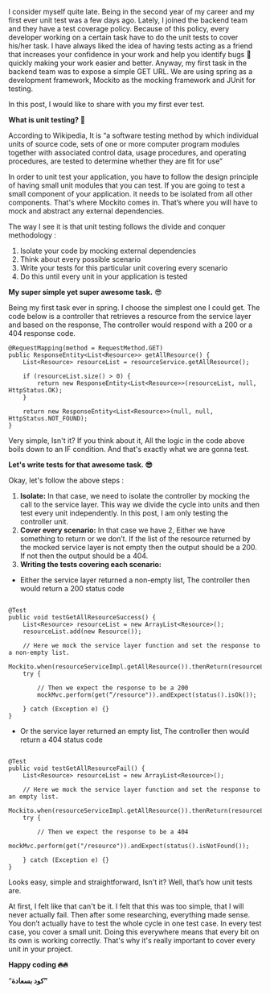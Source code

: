 I consider myself quite late. Being in the second year of my career and my first ever unit test was a few days ago. Lately, I joined the backend team and they have a test coverage policy. Because of this policy, every developer working on a certain task have to do the unit tests to cover his/her task. I have always liked the idea of having tests acting as a friend that increases your confidence in your work and help you identify bugs 🐞 quickly making your work easier and better. Anyway, my first task in the backend team was to expose a simple GET URL. We are using spring as a development framework, Mockito as the mocking framework and JUnit for testing.

In this post, I would like to share with you my first ever test.

**What is unit testing? 🤔**

According to Wikipedia, It is “a software testing method by which individual units of source code, sets of one or more computer program modules together with associated control data, usage procedures, and operating procedures, are tested to determine whether they are fit for use”

In order to unit test your application, you have to follow the design principle of having small unit modules that you can test. If you are going to test a small component of your application. it needs to be isolated from all other components. That's where Mockito comes in. That’s where you will have to mock and abstract any external dependencies.

The way I see it is that unit testing follows the divide and conquer methodology :

1. Isolate your code by mocking external dependencies
2. Think about every possible scenario
3. Write your tests for this particular unit covering every scenario
4. Do this until every unit in your application is tested

**My super simple yet super awesome task.** 😎

Being my first task ever in spring. I choose the simplest one I could get. The code below is a controller that retrieves a resource from the service layer and based on the response, The controller would respond with a 200 or a 404 response code.

```
@RequestMapping(method = RequestMethod.GET)
public ResponseEntity<List<Resource>> getAllResource() {
    List<Resource> resourceList = resourceService.getAllResource();

    if (resourceList.size() > 0) {
        return new ResponseEntity<List<Resource>>(resourceList, null, HttpStatus.OK);
    }

    return new ResponseEntity<List<Resource>>(null, null, HttpStatus.NOT_FOUND);
}
```

Very simple, Isn't it? If you think about it, All the logic in the code above boils down to an IF condition. And that's exactly what we are gonna test.

**Let's write tests for that awesome task. 😎**

Okay, let's follow the above steps :

1. **Isolate:** In that case, we need to isolate the controller by mocking the call to the service layer. This way we divide the cycle into units and then test every unit independently. In this post, I am only testing the controller unit.
2. **Cover every scenario:** In that case we have 2, Either we have something to return or we don’t. If the list of the resource returned by the mocked service layer is not empty then the output should be a 200. If not then the output should be a 404.
3. **Writing the tests covering each scenario:**

- Either the service layer returned a non-empty list, The controller then would return a 200 status code

```

@Test
public void testGetAllResourceSuccess() {
    List<Resource> resourceList = new ArrayList<Resource>();
    resourceList.add(new Resource());

    // Here we mock the service layer function and set the response to a non-empty list.
    Mockito.when(resourceServiceImpl.getAllResource()).thenReturn(resourceList);
    try {

        // Then we expect the response to be a 200
        mockMvc.perform(get(“/resource")).andExpect(status().isOk());

    } catch (Exception e) {}
}

```

- Or the service layer returned an empty list, The controller then would return a 404 status code

```

@Test
public void testGetAllResourceFail() {
    List<Resource> resourceList = new ArrayList<Resource>();

    // Here we mock the service layer function and set the response to an empty list.
    Mockito.when(resourceServiceImpl.getAllResource()).thenReturn(resourceList);
    try {

        // Then we expect the response to be a 404
        mockMvc.perform(get("/resource")).andExpect(status().isNotFound());

    } catch (Exception e) {}
}

```

Looks easy, simple and straightforward, Isn't it? Well, that’s how unit tests are.

At first, I felt like that can't be it. I felt that this was too simple, that I will never actually fail. Then after some researching, everything made sense. You don’t actually have to test the whole cycle in one test case. In every test case, you cover a small unit. Doing this everywhere means that every bit on its own is working correctly. That's why it's really important to cover every unit in your project.

**Happy coding 🔥🔥**

“**كود بسعادة”**
